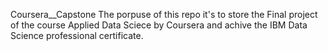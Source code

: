 Coursera__Capstone
The porpuse of this repo it's to store the Final project of the course Applied Data Sciece by Coursera and achive the IBM Data Science  professional certificate.
